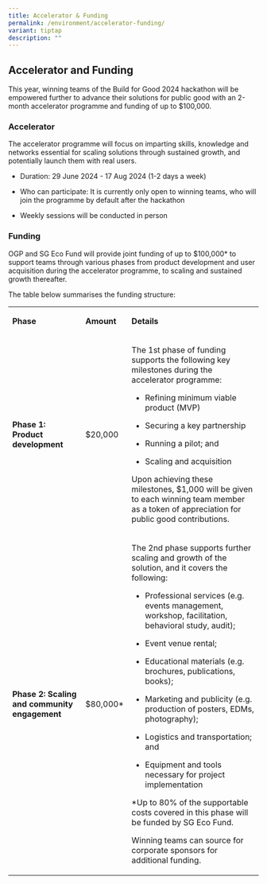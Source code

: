```yaml
---
title: Accelerator & Funding
permalink: /environment/accelerator-funding/
variant: tiptap
description: ""
---
```

<h2><strong>Accelerator and Funding</strong></h2>
<p>This year, winning teams of the Build for Good 2024 hackathon will be
empowered further to advance their solutions for public good with an 2-month
accelerator programme and funding of up to $100,000.&nbsp;</p>
<h3><strong>Accelerator</strong></h3>
<p>The accelerator programme will focus on imparting skills, knowledge and
networks essential for scaling solutions through sustained growth, and
potentially launch them with real users.
<br>
</p>
<ul>
<li>
<p>Duration: 29 June 2024 - 17 Aug 2024 (1-2 days a week)</p>
</li>
<li>
<p>Who can participate: It is currently only open to winning teams, who will
join the programme by default after the hackathon</p>
</li>
<li>
<p>Weekly sessions will be conducted in person</p>
</li>
</ul>
<h3><strong>Funding</strong></h3>
<p>OGP and SG Eco Fund will provide joint funding of up to $100,000* to support
teams through various phases from product development and user acquisition
during the accelerator programme, to scaling and sustained growth thereafter.
<br>
</p>
<p>The table below summarises the funding structure:
<br>
</p>
<table>
<tbody>
<tr>
<td rowspan="1" colspan="1">
<p><strong>Phase</strong>
</p>
</td>
<td rowspan="1" colspan="1">
<p><strong>Amount</strong>
</p>
</td>
<td rowspan="1" colspan="1">
<p><strong>Details</strong>
</p>
</td>
</tr>
<tr>
<td rowspan="1" colspan="1">
<p><strong>Phase 1: Product development</strong>
</p>
</td>
<td rowspan="1" colspan="1">
<p>$20,000</p>
</td>
<td rowspan="1" colspan="1">
<p>The 1st phase of funding supports the following key milestones during
the accelerator programme:
<br>
</p>
<ul>
<li>
<p>Refining minimum viable product (MVP)</p>
</li>
<li>
<p>Securing a key partnership</p>
</li>
<li>
<p>Running a pilot; and</p>
</li>
<li>
<p>Scaling and acquisition</p>
</li>
</ul>
<p>Upon achieving these milestones, $1,000 will be given to each winning
team member as a token of appreciation for public good contributions.</p>
</td>
</tr>
<tr>
<td rowspan="1" colspan="1">
<p><strong>Phase 2: Scaling and community engagement</strong>
</p>
</td>
<td rowspan="1" colspan="1">
<p>$80,000*</p>
</td>
<td rowspan="1" colspan="1">
<p>The 2nd phase supports further scaling and growth of the solution, and
it covers the following:</p>
<ul>
<li>
<p>Professional services (e.g. events management, workshop, facilitation,
behavioral study, audit);</p>
</li>
<li>
<p>Event venue rental;</p>
</li>
<li>
<p>Educational materials (e.g. brochures, publications, books);</p>
</li>
<li>
<p>Marketing and publicity (e.g. production of posters, EDMs, photography);</p>
</li>
<li>
<p>Logistics and transportation; and</p>
</li>
<li>
<p>Equipment and tools necessary for project implementation</p>
</li>
</ul>
<p>*Up to 80% of the supportable costs covered in this phase will be funded
by SG Eco Fund.</p>
<p>Winning teams can source for corporate sponsors for additional funding.</p>
<p></p>
</td>
</tr>
</tbody>
</table>
<p></p>